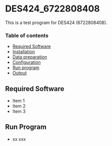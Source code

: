 # DES424_6722808408

This is a test program for DES424 (6722808408).

### Table of contents
* [Required Software](#required-software)
* [Installation](#installation)
* [Data preparation](#data-preparation)
* [Configuration](#configuration)
* [Run program](#run-program)
* [Output](#output)

## Required Software
* Item 1
* Item 2
* Item 3

## Run Program
* xx xxx
